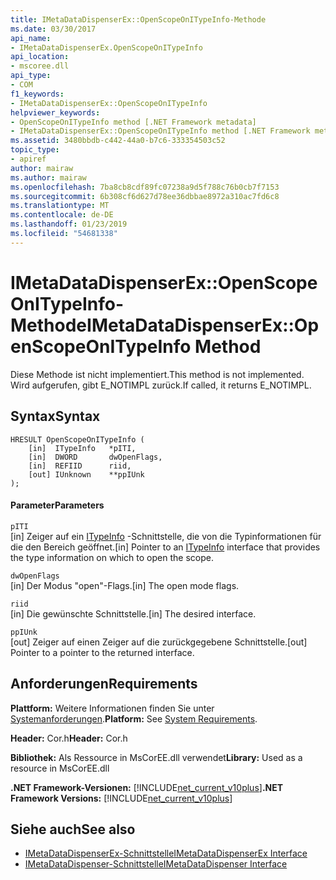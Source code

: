```yaml
---
title: IMetaDataDispenserEx::OpenScopeOnITypeInfo-Methode
ms.date: 03/30/2017
api_name:
- IMetaDataDispenserEx.OpenScopeOnITypeInfo
api_location:
- mscoree.dll
api_type:
- COM
f1_keywords:
- IMetaDataDispenserEx::OpenScopeOnITypeInfo
helpviewer_keywords:
- OpenScopeOnITypeInfo method [.NET Framework metadata]
- IMetaDataDispenserEx::OpenScopeOnITypeInfo method [.NET Framework metadata]
ms.assetid: 3480bbdb-c442-44a0-b7c6-333354503c52
topic_type:
- apiref
author: mairaw
ms.author: mairaw
ms.openlocfilehash: 7ba8cb8cdf89fc07238a9d5f788c76b0cb7f7153
ms.sourcegitcommit: 6b308cf6d627d78ee36dbbae8972a310ac7fd6c8
ms.translationtype: MT
ms.contentlocale: de-DE
ms.lasthandoff: 01/23/2019
ms.locfileid: "54681338"
---
```

# <a name="imetadatadispenserexopenscopeonitypeinfo-method"></a><span data-ttu-id="ea5b0-102">IMetaDataDispenserEx::OpenScopeOnITypeInfo-Methode</span><span class="sxs-lookup"><span data-stu-id="ea5b0-102">IMetaDataDispenserEx::OpenScopeOnITypeInfo Method</span></span>
<span data-ttu-id="ea5b0-103">Diese Methode ist nicht implementiert.</span><span class="sxs-lookup"><span data-stu-id="ea5b0-103">This method is not implemented.</span></span> <span data-ttu-id="ea5b0-104">Wird aufgerufen, gibt E_NOTIMPL zurück.</span><span class="sxs-lookup"><span data-stu-id="ea5b0-104">If called, it returns E_NOTIMPL.</span></span>  
  
## <a name="syntax"></a><span data-ttu-id="ea5b0-105">Syntax</span><span class="sxs-lookup"><span data-stu-id="ea5b0-105">Syntax</span></span>  
  
```  
HRESULT OpenScopeOnITypeInfo (  
    [in]  ITypeInfo   *pITI,  
    [in]  DWORD       dwOpenFlags,  
    [in]  REFIID      riid,  
    [out] IUnknown    **ppIUnk  
);  
```  
  
#### <a name="parameters"></a><span data-ttu-id="ea5b0-106">Parameter</span><span class="sxs-lookup"><span data-stu-id="ea5b0-106">Parameters</span></span>  
 `pITI`  
 <span data-ttu-id="ea5b0-107">[in] Zeiger auf ein [ITypeInfo](https://docs.microsoft.com/previous-versions/windows/desktop/api/oaidl/nn-oaidl-itypeinfo) -Schnittstelle, die von die Typinformationen für die den Bereich geöffnet.</span><span class="sxs-lookup"><span data-stu-id="ea5b0-107">[in] Pointer to an [ITypeInfo](https://docs.microsoft.com/previous-versions/windows/desktop/api/oaidl/nn-oaidl-itypeinfo) interface that provides the type information on which to open the scope.</span></span>  
  
 `dwOpenFlags`  
 <span data-ttu-id="ea5b0-108">[in] Der Modus "open"-Flags.</span><span class="sxs-lookup"><span data-stu-id="ea5b0-108">[in] The open mode flags.</span></span>  
  
 `riid`  
 <span data-ttu-id="ea5b0-109">[in] Die gewünschte Schnittstelle.</span><span class="sxs-lookup"><span data-stu-id="ea5b0-109">[in] The desired interface.</span></span>  
  
 `ppIUnk`  
 <span data-ttu-id="ea5b0-110">[out] Zeiger auf einen Zeiger auf die zurückgegebene Schnittstelle.</span><span class="sxs-lookup"><span data-stu-id="ea5b0-110">[out] Pointer to a pointer to the returned interface.</span></span>  
  
## <a name="requirements"></a><span data-ttu-id="ea5b0-111">Anforderungen</span><span class="sxs-lookup"><span data-stu-id="ea5b0-111">Requirements</span></span>  
 <span data-ttu-id="ea5b0-112">**Plattform:** Weitere Informationen finden Sie unter [Systemanforderungen](../../../../docs/framework/get-started/system-requirements.md).</span><span class="sxs-lookup"><span data-stu-id="ea5b0-112">**Platform:** See [System Requirements](../../../../docs/framework/get-started/system-requirements.md).</span></span>  
  
 <span data-ttu-id="ea5b0-113">**Header:** Cor.h</span><span class="sxs-lookup"><span data-stu-id="ea5b0-113">**Header:** Cor.h</span></span>  
  
 <span data-ttu-id="ea5b0-114">**Bibliothek:** Als Ressource in MsCorEE.dll verwendet</span><span class="sxs-lookup"><span data-stu-id="ea5b0-114">**Library:** Used as a resource in MsCorEE.dll</span></span>  
  
 <span data-ttu-id="ea5b0-115">**.NET Framework-Versionen:** [!INCLUDE[net_current_v10plus](../../../../includes/net-current-v10plus-md.md)]</span><span class="sxs-lookup"><span data-stu-id="ea5b0-115">**.NET Framework Versions:** [!INCLUDE[net_current_v10plus](../../../../includes/net-current-v10plus-md.md)]</span></span>  
  
## <a name="see-also"></a><span data-ttu-id="ea5b0-116">Siehe auch</span><span class="sxs-lookup"><span data-stu-id="ea5b0-116">See also</span></span>
- [<span data-ttu-id="ea5b0-117">IMetaDataDispenserEx-Schnittstelle</span><span class="sxs-lookup"><span data-stu-id="ea5b0-117">IMetaDataDispenserEx Interface</span></span>](../../../../docs/framework/unmanaged-api/metadata/imetadatadispenserex-interface.md)
- [<span data-ttu-id="ea5b0-118">IMetaDataDispenser-Schnittstelle</span><span class="sxs-lookup"><span data-stu-id="ea5b0-118">IMetaDataDispenser Interface</span></span>](../../../../docs/framework/unmanaged-api/metadata/imetadatadispenser-interface.md)
